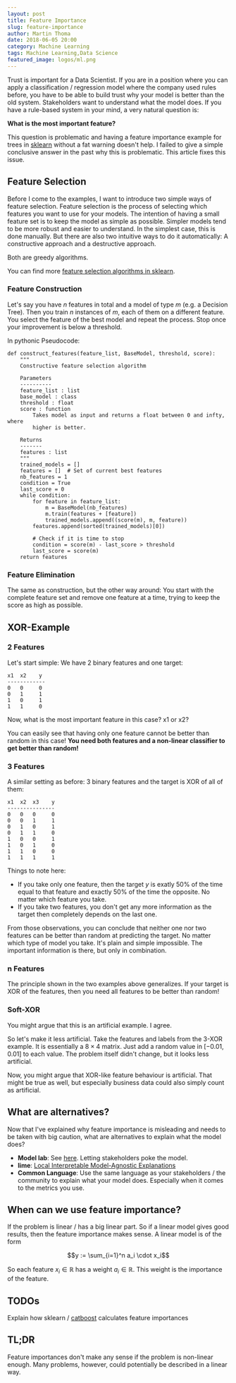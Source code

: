```yaml
---
layout: post
title: Feature Importance
slug: feature-importance
author: Martin Thoma
date: 2018-06-05 20:00
category: Machine Learning
tags: Machine Learning,Data Science
featured_image: logos/ml.png
---
```

Trust is important for a Data Scientist. If you are in a position where you can
apply a classification / regression model where the company used rules before,
you have to be able to build trust why your model is better than the old
system. Stakeholders want to understand what the model does. If you have a
rule-based system in your mind, a very natural question is:

**What is the most important feature?**

This question is problematic and having a feature importance example for trees in [sklearn](http://scikit-learn.org/stable/auto_examples/ensemble/plot_forest_importances.html) without a fat warning doesn't help. I failed to give a simple conclusive answer in
the past why this is problematic. This article fixes this issue.


## Feature Selection

Before I come to the examples, I want to introduce two simple ways of feature
selection. Feature selection is the process of selecting which features you
want to use for your models. The intention of having a small feature set is to
keep the model as simple as possible. Simpler models tend to be more robust and
easier to understand. In the simplest case, this is done manually. But there
are also two intuitive ways to do it automatically: A constructive approach and
a destructive approach.

Both are greedy algorithms.

You can find more [feature selection algorithms in sklearn](http://scikit-learn.org/stable/modules/feature_selection.html).


### Feature Construction

Let's say you have $n$ features in total and a model of type $m$ (e.g. a
Decision Tree). Then you train $n$ instances of $m$, each of them on a
different feature. You select the feature of the best model and repeat the
process. Stop once your improvement is below a threshold.


In pythonic Pseudocode:

```
def construct_features(feature_list, BaseModel, threshold, score):
    """
    Constructive feature selection algorithm

    Parameters
    ----------
    feature_list : list
    base_model : class
    threshold : float
    score : function
        Takes model as input and returns a float between 0 and infty, where
        higher is better.

    Returns
    -------
    features : list
    """
    trained_models = []
    features = []  # Set of current best features
    nb_features = 1
    condition = True
    last_score = 0
    while condition:
        for feature in feature_list:
            m = BaseModel(nb_features)
            m.train(features + [feature])
            trained_models.append((score(m), m, feature))
        features.append(sorted(trained_models)[0])

        # Check if it is time to stop
        condition = score(m) - last_score > threshold
        last_score = score(m)
    return features
```


### Feature Elimination

The same as construction, but the other way around: You start with the complete
feature set and remove one feature at a time, trying to keep the score as high
as possible.


## XOR-Example

### 2 Features

Let's start simple: We have 2 binary features and one target:

```
x1  x2    y
------------
0   0     0
0   1     1
1   0     1
1   1     0
```

Now, what is the most important feature in this case? x1 or x2?

You can easily see that having only one feature cannot be better than
random in this case!
**You need both features and a non-linear classifier to get better than random!**


### 3 Features

A similar setting as before: 3 binary features and the target is XOR of all
of them:

```
x1  x2  x3    y
---------------
0   0   0     0
0   0   1     1
0   1   0     1
0   1   1     0
1   0   0     1
1   0   1     0
1   1   0     0
1   1   1     1
```

Things to note here:

* If you take only one feature, then the target $y$ is exatly 50% of the time
  equal to that feature and exactly 50% of the time the opposite. No matter
  which feature you take.
* If you take two features, you don't get any more information as the target
  then completely depends on the last one.

From those observations, you can conclude that neither one nor two features can
be better than random at predicting the target. No matter which type of model
you take. It's plain and simple impossible. The important information is there,
but only in combination.


### n Features

The principle shown in the two examples above generalizes. If your target is
XOR of the features, then you need all features to be better than random!


### Soft-XOR

You might argue that this is an artificial example. I agree.

So let's make it less artificial. Take the features and labels from the 3-XOR
example. It is essentially a $8 \times 4$ matrix. Just add a random value in
$[-0.01, 0.01]$ to each value. The problem itself didn't change, but it looks
less artificial.

Now, you might argue that XOR-like feature behaviour is artificial. That might
be true as well, but especially business data could also simply count as
artificial.


## What are alternatives?

Now that I've explained why feature importance is misleading and needs to be
taken with big caution, what are alternatives to explain what the model does?

* **Model lab**: See [here](https://martin-thoma.com/ds-project-guide/#model-lab). Letting stakeholders poke the model.
* **lime**: [Local Interpretable Model-Agnostic Explanations](https://github.com/marcotcr/lime)
* **Common Language**: Use the same language as your stakeholders / the community to explain what your model does. Especially when it comes to the metrics you use.


## When can we use feature importance?

If the problem is linear / has a big linear part. So if a linear model gives
good results, then the feature importance makes sense. A linear model is of the
form

$$y := \sum_{i=1}^n a_i \cdot x_i$$

So each feature $x_i \in \mathbb{R}$ has a weight $a_i \in \mathbb{R}$. This
weight is the importance of the feature.


## TODOs

Explain how sklearn / [catboost](https://github.com/catboost/catboost) calculates feature importances


## TL;DR

Feature importances don't make any sense if the problem is non-linear enough.
Many problems, however, could potentially be described in a linear way.
